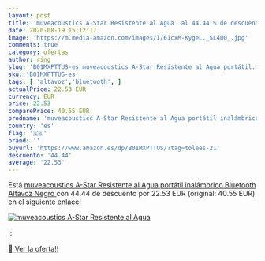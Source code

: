 ```yaml
---
layout: post
title: 'muveacoustics A-Star Resistente al Agua  al 44.44 % de descuento'
date: 2020-08-19 15:12:17
image: 'https://m.media-amazon.com/images/I/61cxM-KygeL._SL400_.jpg'
comments: true
category: ofertas
author: ring
slug: 'B01MXPTTUS-es muveacoustics A-Star Resistente al Agua portátil...'
sku: 'B01MXPTTUS-es'
tags: [ 'altavoz','bluetooth', ]
actualPrice: 22.53 EUR
currency: EUR
price: 22.53
comparePrice: 40.55 EUR
prodname: 'muveacoustics A-Star Resistente al Agua portátil inalámbrico Bluetooth Altavoz  Negro '
country: 'es'
flag: '🇪🇸'
brand: ''
buyurl: 'https://www.amazon.es/dp/B01MXPTTUS/?tag=tolees-21'
descuento: '44.44'
average: '22.53'
---
```


Está [muveacoustics A-Star Resistente al Agua portátil inalámbrico Bluetooth Altavoz  Negro ](https://www.amazon.es/dp/B01MXPTTUS/?tag=tolees-21) con 44.44 de descuento por 22.53 EUR (original: 40.55 EUR) en el siguiente enlace!

[![muveacoustics A-Star Resistente al Agua ](https://m.media-amazon.com/images/I/61cxM-KygeL._SL400_.jpg)](https://www.amazon.es/dp/B01MXPTTUS/?tag=tolees-21)

ℹ️:


[🛒 Ver la oferta!!](https://www.amazon.es/dp/B01MXPTTUS/?tag=tolees-21)
